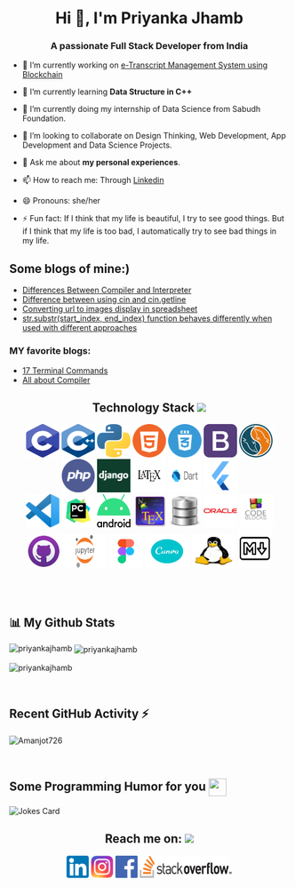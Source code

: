 <!-- [![Typing SVG](https://readme-typing-svg.herokuapp.com?color=006400&size=29&multiline=true&width=700&lines=Welcome+To+Priyanka+Jhamb's+GitHub+Profile)](https://git.io/typing-svg) -->

<h1 align="center">Hi 👋, I'm Priyanka Jhamb</h1>
<h3 align="center">A passionate Full Stack Developer from India</h3> 
<!-- 
<p align="left"> <img src="https://komarev.com/ghpvc/?username=priyankajhamb&label=Profile%20views&color=0e75b6&style=flat" alt="priyankajhamb" /> </p>

<p align="left"> <a href="https://github.com/ryo-ma/github-profile-trophy"><img src="https://github-profile-trophy.vercel.app/?username=priyankajhamb" alt="priyankajhamb" /></a> </p>

<p align="left"> <a href="https://twitter.com/" target="blank"><img src="https://img.shields.io/twitter/follow/?logo=twitter&style=for-the-badge" alt="" /></a> </p> -->

- 🔭 I’m currently working on [e-Transcript Management System using Blockchain](https://github.com/Amanjot726/E-Transcript_Management_System_using_Blockchain)

- 🌱 I’m currently learning **Data Structure in C++**

- 🔭 I’m currently doing my internship of Data Science from Sabudh Foundation.

- 👯 I’m looking to collaborate on Design Thinking, Web Development, App Development and Data Science Projects.

- 💬 Ask me about **my personal experiences**.

- 📫 How to reach me: Through [Linkedin](https://www.linkedin.com/in/priyanka-jhamb-81323b1a9)

- 😄 Pronouns: she/her
- ⚡ Fun fact: If I think that my life is beautiful, I try to see good things. But if I think that my life is too bad, I automatically try to see bad things in my life.

<!-- - 🤔 I’m looking to joining the NGO and satvic movement.
 - 🍂 My daily habit includes doing yoga, going for a walk, candle meditation, eye exercises, reading newspaper, my hobby and journaling. 
- 🌱 I’m currently learning Data Science.
- 🤝 I’m looking for help with **e-Transcript Management System using Blockchain**
- 👨‍💻 All of my projects are available at [https://github.com/PriyankaJhamb/PriyankaJhamb](https://github.com/PriyankaJhamb/PriyankaJhamb)
- 📝 I regularly write articles on [https://github.com/PriyankaJhamb/PriyankaJhamb](https://github.com/PriyankaJhamb/PriyankaJhamb)
- 📫 How to reach me **priyankajhamb73@gmail.com**
- 📄 Know about my experiences [https://www.linkedin.com/in/priyankajhamb73/](https://www.linkedin.com/in/priyankajhamb73/) -->

## Some blogs of mine:)
- [Differences Between Compiler and Interpreter](https://priyankajhamb.github.io/PriyankaJhamb/CompilerVSInterpreter.html)
- [Difference between using cin and cin.getline](https://priyankajhamb.github.io/PriyankaJhamb/cin%20and%20cin.getline.html)
- [ Converting url to images display in spreadsheet ](https://priyankajhamb.github.io/PriyankaJhamb/Converting%20_image_url_to_image_in_spreadsheet.html)
- [str.substr(start_index, end_index) function behaves differently when used with different approaches](https://priyankajhamb.github.io/PriyankaJhamb/str.substr()function.html)

### MY favorite blogs:
- [17 Terminal Commands ](https://www.techrepublic.com/article/16-terminal-commands-every-user-should-know/)
- [All about Compiler](https://www.guru99.com/compiler-design-tutorial.html#:~:text=Application%20of%20Compilers,-Compiler%20design%20helps&text=Support%20optimization%20for%20Computer%20Architecture,with%20other%20Software%20Productivity%20Tools.)

<div align="center">
<h2 align="center">Technology Stack <img src="https://github.com/ritik307/ritik307/blob/main/images/laptop.gif" width="50"></h2>  
<img src="https://github.com/PriyankaJhamb/PriyankaJhamb/blob/main/images/c.png?raw=true" height="60" width="60">
<img src="https://github.com/PriyankaJhamb/PriyankaJhamb/blob/main/images/c++.png?raw=true" height="60" width="60">
<img src="https://github.com/PriyankaJhamb/PriyankaJhamb/blob/main/images/python.png?raw=true" height="60" width="60">
<img src="https://github.com/PriyankaJhamb/PriyankaJhamb/blob/main/images/html.png?raw=true" height="60" width="60">
<img src="https://github.com/PriyankaJhamb/PriyankaJhamb/blob/main/images/css.png?raw=true" height="60" width="60">
<img src="https://github.com/PriyankaJhamb/PriyankaJhamb/blob/main/images/bootstrap.png?raw=true" height="60" width="60">
<img src="https://github.com/PriyankaJhamb/PriyankaJhamb/blob/main/images/sql.png?raw=true" height="60" width="60">
<img src="https://github.com/PriyankaJhamb/PriyankaJhamb/blob/main/images/php.png?raw=true" height="60" width="60">
<img src="https://github.com/PriyankaJhamb/PriyankaJhamb/blob/main/images/django.jpg?raw=true" height="60" width="60">
<img src="https://github.com/PriyankaJhamb/PriyankaJhamb/blob/main/images/latex.png?raw=true" height="60" width="60">
<img src="https://github.com/PriyankaJhamb/PriyankaJhamb/blob/main/images/dart.png?raw=true" height="60" width="60">
<img src="https://github.com/PriyankaJhamb/PriyankaJhamb/blob/main/images/flutter.jpg?raw=true" height="60" width="60">
<br>
<img src="https://github.com/PriyankaJhamb/PriyankaJhamb/blob/main/images/vs.png?raw=true" height="60" width="60"> 
<img src="https://github.com/PriyankaJhamb/PriyankaJhamb/blob/main/images/pycharm.jpeg?raw=true" height="60" width="60">
<img src="https://github.com/PriyankaJhamb/PriyankaJhamb/blob/main/images/android.png?raw=true" height="60" width="60">
<img src="https://github.com/PriyankaJhamb/PriyankaJhamb/blob/main/images/tex.png?raw=true" height="60" width="60">
<img src="https://github.com/PriyankaJhamb/PriyankaJhamb/blob/main/images/sqlite.png?raw=true" height="60" width="60">
<img src="https://github.com/PriyankaJhamb/PriyankaJhamb/blob/main/images/oracle.png?raw=true" height="60" width="60">
<img src="https://github.com/PriyankaJhamb/PriyankaJhamb/blob/main/images/codeblocks.png?raw=true" height="60" width="60">
<img src="https://github.com/PriyankaJhamb/PriyankaJhamb/blob/main/images/githubdesktop.png?raw=true" height="60" width="60">
<img src="https://github.com/PriyankaJhamb/PriyankaJhamb/blob/main/images/jupyter.png?raw=true" height="60" width="80">
 <img src="https://github.com/PriyankaJhamb/PriyankaJhamb/blob/main/images/figma.png?raw=true" height="60" width="60">
 <img src="https://github.com/PriyankaJhamb/PriyankaJhamb/blob/main/images/canva.png?raw=true" height="60" width="80">
 <img src="https://github.com/PriyankaJhamb/PriyankaJhamb/blob/main/images/linux.jpeg?raw=true" height="60" width="80">
   <img src="https://github.com/PriyankaJhamb/PriyankaJhamb/blob/main/images/markdown.png?raw=true" height=70" width="60">
</div>
<br/>
<br/>
<br/>


## 📊 My Github Stats



<p><img align="left" src="https://github-readme-stats.vercel.app/api/top-langs?username=priyankajhamb&show_icons=true&locale=en&layout=compact" alt="priyankajhamb" /></p>

<p>&nbsp;<img align="center" src="https://github-readme-stats.vercel.app/api?username=priyankajhamb&show_icons=true&locale=en" alt="priyankajhamb" /></p>

<p><img align="center" src="https://github-readme-streak-stats.herokuapp.com/?user=priyankajhamb&" alt="priyankajhamb" /></p>

     
                                                                                                                                                                                                                                           
 <br>
                                                                                                                      
<!-- 
<p>
<a><img alt="Priyanka's Activity Graph" src="https://activity-graph.herokuapp.com/graph?username=priyankajhamb&bg_color=FFFFFF&color=D73A7B&line=000000&point=808080&hide_border=true" /></a>
</p>
<a><img src="https://img.shields.io/github/followers/priyankajhamb?label=Followers&style=social" alt="GitHub Followers Badge"></a>  
<br/>
<img src="https://komarev.com/ghpvc/?username=priyankajhamb&label=Visitors+Count&color=1DA1F2"  alt="astrogeek77" height="25" width="150" />
</div> -->

                      
                       
  
<h2> Recent GitHub Activity ⚡ </h2>
<p><img align="center" src="https://activity-graph.herokuapp.com/graph?username=priyankajhamb&theme=github-light&radius=3" alt="Amanjot726" /></p>
<br>
  

<h2> Some Programming Humor for you <img align ='center' src='https://media2.giphy.com/media/UQDSBzfyiBKvgFcSTw/giphy.gif?cid=ecf05e47p3cd513axbek3f56ti3jzizq8hincw20jauyyfyw&rid=giphy.gif' width = '32px' height='32px'></h2>

![Jokes Card](https://readme-jokes.vercel.app/api?theme=vue)
 <br/>
 
 
<h2 align="center" > Reach me on:          <img src="https://media0.giphy.com/media/jqNPzdTTxQfOgOqpO4/source.gif" width="50"></h2>
<div align="center">
 <a href="https://www.linkedin.com/in/priyanka-jhamb-81323b1a9"> <img src="https://github.com/PriyankaJhamb/PriyankaJhamb/blob/main/images/linkedin.png?raw=true" height="40" width="40"></a>
<a href="https://www.instagram.com/beautiful_life_journey/"><img src="https://github.com/PriyankaJhamb/PriyankaJhamb/blob/main/images/instagram.png?raw=true" height="40" width="40"></a>
<a href="https://www.facebook.com/priyanka.jhamb.16/"><img src="https://github.com/PriyankaJhamb/PriyankaJhamb/blob/main/images/facebook.png?raw=true" height="40" width="40"></a>
<a href="https://stackoverflow.com/users/15264654/priyanka"><img src="https://github.com/PriyankaJhamb/PriyankaJhamb/blob/main/images/stackoverflow.png?raw=true" height="40" width="160"></a>"




<!-- 
<h3 align="left">Connect with me:</h3>
<p align="left">
<a href="https://linkedin.com/in/https://www.linkedin.com/in/priyanka-jhamb-81323b1a9" target="blank"><img align="center" src="https://raw.githubusercontent.com/rahuldkjain/github-profile-readme-generator/master/src/images/icons/Social/linked-in-alt.svg" alt="https://www.linkedin.com/in/priyanka-jhamb-81323b1a9" height="30" width="40" /></a>
<a href="https://stackoverflow.com/users/https://stackoverflow.com/users/15264654/priyanka" target="blank"><img align="center" src="https://raw.githubusercontent.com/rahuldkjain/github-profile-readme-generator/master/src/images/icons/Social/stack-overflow.svg" alt="https://stackoverflow.com/users/15264654/priyanka" height="30" width="40" /></a>
<a href="https://fb.com/https://www.facebook.com/priyanka.jhamb.16/" target="blank"><img align="center" src="https://raw.githubusercontent.com/rahuldkjain/github-profile-readme-generator/master/src/images/icons/Social/facebook.svg" alt="https://www.facebook.com/priyanka.jhamb.16/" height="30" width="40" /></a>
<a href="https://instagram.com/https://www.instagram.com/beautiful_life_journey/" target="blank"><img align="center" src="https://raw.githubusercontent.com/rahuldkjain/github-profile-readme-generator/master/src/images/icons/Social/instagram.svg" alt="https://www.instagram.com/beautiful_life_journey/" height="30" width="40" /></a>
<a href="https://medium.com/@priyankajhamb73" target="blank"><img align="center" src="https://raw.githubusercontent.com/rahuldkjain/github-profile-readme-generator/master/src/images/icons/Social/medium.svg" alt="@priyankajhamb73" height="30" width="40" /></a>
<a href="https://www.youtube.com/c/https://www.youtube.com/channel/uckgi806_efl5foump4fi59a" target="blank"><img align="center" src="https://raw.githubusercontent.com/rahuldkjain/github-profile-readme-generator/master/src/images/icons/Social/youtube.svg" alt="https://www.youtube.com/channel/uckgi806_efl5foump4fi59a" height="30" width="40" /></a>
<a href="https://www.hackerearth.com/https://www.hackerearth.com/@priyankajhamb" target="blank"><img align="center" src="https://raw.githubusercontent.com/rahuldkjain/github-profile-readme-generator/master/src/images/icons/Social/hackerearth.svg" alt="https://www.hackerearth.com/@priyankajhamb" height="30" width="40" /></a>
</p>
 -->
<!-- <h3 align="left">Languages and Tools:</h3>
<p align="left"> <a href="https://developer.android.com" target="_blank" rel="noreferrer"> <img src="https://raw.githubusercontent.com/devicons/devicon/master/icons/android/android-original-wordmark.svg" alt="android" width="40" height="40"/> </a> <a href="https://getbootstrap.com" target="_blank" rel="noreferrer"> <img src="https://raw.githubusercontent.com/devicons/devicon/master/icons/bootstrap/bootstrap-plain-wordmark.svg" alt="bootstrap" width="40" height="40"/> </a> <a href="https://www.cprogramming.com/" target="_blank" rel="noreferrer"> <img src="https://raw.githubusercontent.com/devicons/devicon/master/icons/c/c-original.svg" alt="c" width="40" height="40"/> </a> <a href="https://www.w3schools.com/cpp/" target="_blank" rel="noreferrer"> <img src="https://raw.githubusercontent.com/devicons/devicon/master/icons/cplusplus/cplusplus-original.svg" alt="cplusplus" width="40" height="40"/> </a> <a href="https://www.w3schools.com/css/" target="_blank" rel="noreferrer"> <img src="https://raw.githubusercontent.com/devicons/devicon/master/icons/css3/css3-original-wordmark.svg" alt="css3" width="40" height="40"/> </a> <a href="https://firebase.google.com/" target="_blank" rel="noreferrer"> <img src="https://www.vectorlogo.zone/logos/firebase/firebase-icon.svg" alt="firebase" width="40" height="40"/> </a> <a href="https://flutter.dev" target="_blank" rel="noreferrer"> <img src="https://www.vectorlogo.zone/logos/flutterio/flutterio-icon.svg" alt="flutter" width="40" height="40"/> </a> <a href="https://git-scm.com/" target="_blank" rel="noreferrer"> <img src="https://www.vectorlogo.zone/logos/git-scm/git-scm-icon.svg" alt="git" width="40" height="40"/> </a> <a href="https://www.w3.org/html/" target="_blank" rel="noreferrer"> <img src="https://raw.githubusercontent.com/devicons/devicon/master/icons/html5/html5-original-wordmark.svg" alt="html5" width="40" height="40"/> </a> <a href="https://developer.mozilla.org/en-US/docs/Web/JavaScript" target="_blank" rel="noreferrer"> <img src="https://raw.githubusercontent.com/devicons/devicon/master/icons/javascript/javascript-original.svg" alt="javascript" width="40" height="40"/> </a> <a href="https://www.linux.org/" target="_blank" rel="noreferrer"> <img src="https://raw.githubusercontent.com/devicons/devicon/master/icons/linux/linux-original.svg" alt="linux" width="40" height="40"/> </a> <a href="https://www.microsoft.com/en-us/sql-server" target="_blank" rel="noreferrer"> <img src="https://www.svgrepo.com/show/303229/microsoft-sql-server-logo.svg" alt="mssql" width="40" height="40"/> </a> <a href="https://www.mysql.com/" target="_blank" rel="noreferrer"> <img src="https://raw.githubusercontent.com/devicons/devicon/master/icons/mysql/mysql-original-wordmark.svg" alt="mysql" width="40" height="40"/> </a> <a href="https://opencv.org/" target="_blank" rel="noreferrer"> <img src="https://www.vectorlogo.zone/logos/opencv/opencv-icon.svg" alt="opencv" width="40" height="40"/> </a> <a href="https://pandas.pydata.org/" target="_blank" rel="noreferrer"> <img src="https://raw.githubusercontent.com/devicons/devicon/2ae2a900d2f041da66e950e4d48052658d850630/icons/pandas/pandas-original.svg" alt="pandas" width="40" height="40"/> </a> <a href="https://www.photoshop.com/en" target="_blank" rel="noreferrer"> <img src="https://raw.githubusercontent.com/devicons/devicon/master/icons/photoshop/photoshop-line.svg" alt="photoshop" width="40" height="40"/> </a> <a href="https://www.php.net" target="_blank" rel="noreferrer"> <img src="https://raw.githubusercontent.com/devicons/devicon/master/icons/php/php-original.svg" alt="php" width="40" height="40"/> </a> <a href="https://seaborn.pydata.org/" target="_blank" rel="noreferrer"> <img src="https://seaborn.pydata.org/_images/logo-mark-lightbg.svg" alt="seaborn" width="40" height="40"/> </a> <a href="https://www.sqlite.org/" target="_blank" rel="noreferrer"> <img src="https://www.vectorlogo.zone/logos/sqlite/sqlite-icon.svg" alt="sqlite" width="40" height="40"/> </a> </p>
 -->
